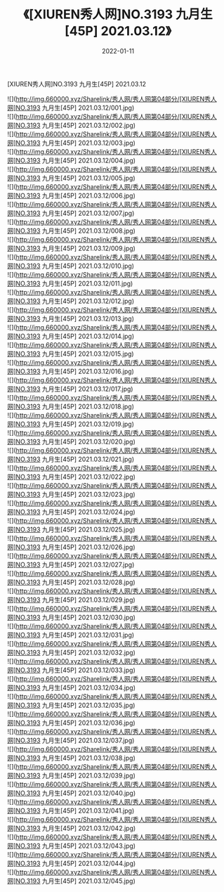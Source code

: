 ﻿---
layout: post
title:  《[XIUREN秀人网]NO.3193 九月生[45P] 2021.03.12》
date:   2022-01-11
img: http://img.660000.xyz/Sharelink/秀人网/秀人网第04部分/[XIUREN秀人网]NO.3193 九月生[45P] 2021.03.12/000.jpg
categories: [美女, 清纯, 唯美]
---

[XIUREN秀人网]NO.3193 九月生[45P] 2021.03.12

 ![](http://img.660000.xyz/Sharelink/秀人网/秀人网第04部分/[XIUREN秀人网]NO.3193 九月生[45P] 2021.03.12/001.jpg) <br>![](http://img.660000.xyz/Sharelink/秀人网/秀人网第04部分/[XIUREN秀人网]NO.3193 九月生[45P] 2021.03.12/002.jpg) <br>![](http://img.660000.xyz/Sharelink/秀人网/秀人网第04部分/[XIUREN秀人网]NO.3193 九月生[45P] 2021.03.12/003.jpg) <br>![](http://img.660000.xyz/Sharelink/秀人网/秀人网第04部分/[XIUREN秀人网]NO.3193 九月生[45P] 2021.03.12/004.jpg) <br>![](http://img.660000.xyz/Sharelink/秀人网/秀人网第04部分/[XIUREN秀人网]NO.3193 九月生[45P] 2021.03.12/005.jpg) <br>![](http://img.660000.xyz/Sharelink/秀人网/秀人网第04部分/[XIUREN秀人网]NO.3193 九月生[45P] 2021.03.12/006.jpg) <br>![](http://img.660000.xyz/Sharelink/秀人网/秀人网第04部分/[XIUREN秀人网]NO.3193 九月生[45P] 2021.03.12/007.jpg) <br>![](http://img.660000.xyz/Sharelink/秀人网/秀人网第04部分/[XIUREN秀人网]NO.3193 九月生[45P] 2021.03.12/008.jpg) <br>![](http://img.660000.xyz/Sharelink/秀人网/秀人网第04部分/[XIUREN秀人网]NO.3193 九月生[45P] 2021.03.12/009.jpg) <br>![](http://img.660000.xyz/Sharelink/秀人网/秀人网第04部分/[XIUREN秀人网]NO.3193 九月生[45P] 2021.03.12/010.jpg) <br>![](http://img.660000.xyz/Sharelink/秀人网/秀人网第04部分/[XIUREN秀人网]NO.3193 九月生[45P] 2021.03.12/011.jpg) <br>![](http://img.660000.xyz/Sharelink/秀人网/秀人网第04部分/[XIUREN秀人网]NO.3193 九月生[45P] 2021.03.12/012.jpg) <br>![](http://img.660000.xyz/Sharelink/秀人网/秀人网第04部分/[XIUREN秀人网]NO.3193 九月生[45P] 2021.03.12/013.jpg) <br>![](http://img.660000.xyz/Sharelink/秀人网/秀人网第04部分/[XIUREN秀人网]NO.3193 九月生[45P] 2021.03.12/014.jpg) <br>![](http://img.660000.xyz/Sharelink/秀人网/秀人网第04部分/[XIUREN秀人网]NO.3193 九月生[45P] 2021.03.12/015.jpg) <br>![](http://img.660000.xyz/Sharelink/秀人网/秀人网第04部分/[XIUREN秀人网]NO.3193 九月生[45P] 2021.03.12/016.jpg) <br>![](http://img.660000.xyz/Sharelink/秀人网/秀人网第04部分/[XIUREN秀人网]NO.3193 九月生[45P] 2021.03.12/017.jpg) <br>![](http://img.660000.xyz/Sharelink/秀人网/秀人网第04部分/[XIUREN秀人网]NO.3193 九月生[45P] 2021.03.12/018.jpg) <br>![](http://img.660000.xyz/Sharelink/秀人网/秀人网第04部分/[XIUREN秀人网]NO.3193 九月生[45P] 2021.03.12/019.jpg) <br>![](http://img.660000.xyz/Sharelink/秀人网/秀人网第04部分/[XIUREN秀人网]NO.3193 九月生[45P] 2021.03.12/020.jpg) <br>![](http://img.660000.xyz/Sharelink/秀人网/秀人网第04部分/[XIUREN秀人网]NO.3193 九月生[45P] 2021.03.12/021.jpg) <br>![](http://img.660000.xyz/Sharelink/秀人网/秀人网第04部分/[XIUREN秀人网]NO.3193 九月生[45P] 2021.03.12/022.jpg) <br>![](http://img.660000.xyz/Sharelink/秀人网/秀人网第04部分/[XIUREN秀人网]NO.3193 九月生[45P] 2021.03.12/023.jpg) <br>![](http://img.660000.xyz/Sharelink/秀人网/秀人网第04部分/[XIUREN秀人网]NO.3193 九月生[45P] 2021.03.12/024.jpg) <br>![](http://img.660000.xyz/Sharelink/秀人网/秀人网第04部分/[XIUREN秀人网]NO.3193 九月生[45P] 2021.03.12/025.jpg) <br>![](http://img.660000.xyz/Sharelink/秀人网/秀人网第04部分/[XIUREN秀人网]NO.3193 九月生[45P] 2021.03.12/026.jpg) <br>![](http://img.660000.xyz/Sharelink/秀人网/秀人网第04部分/[XIUREN秀人网]NO.3193 九月生[45P] 2021.03.12/027.jpg) <br>![](http://img.660000.xyz/Sharelink/秀人网/秀人网第04部分/[XIUREN秀人网]NO.3193 九月生[45P] 2021.03.12/028.jpg) <br>![](http://img.660000.xyz/Sharelink/秀人网/秀人网第04部分/[XIUREN秀人网]NO.3193 九月生[45P] 2021.03.12/029.jpg) <br>![](http://img.660000.xyz/Sharelink/秀人网/秀人网第04部分/[XIUREN秀人网]NO.3193 九月生[45P] 2021.03.12/030.jpg) <br>![](http://img.660000.xyz/Sharelink/秀人网/秀人网第04部分/[XIUREN秀人网]NO.3193 九月生[45P] 2021.03.12/031.jpg) <br>![](http://img.660000.xyz/Sharelink/秀人网/秀人网第04部分/[XIUREN秀人网]NO.3193 九月生[45P] 2021.03.12/032.jpg) <br>![](http://img.660000.xyz/Sharelink/秀人网/秀人网第04部分/[XIUREN秀人网]NO.3193 九月生[45P] 2021.03.12/033.jpg) <br>![](http://img.660000.xyz/Sharelink/秀人网/秀人网第04部分/[XIUREN秀人网]NO.3193 九月生[45P] 2021.03.12/034.jpg) <br>![](http://img.660000.xyz/Sharelink/秀人网/秀人网第04部分/[XIUREN秀人网]NO.3193 九月生[45P] 2021.03.12/035.jpg) <br>![](http://img.660000.xyz/Sharelink/秀人网/秀人网第04部分/[XIUREN秀人网]NO.3193 九月生[45P] 2021.03.12/036.jpg) <br>![](http://img.660000.xyz/Sharelink/秀人网/秀人网第04部分/[XIUREN秀人网]NO.3193 九月生[45P] 2021.03.12/037.jpg) <br>![](http://img.660000.xyz/Sharelink/秀人网/秀人网第04部分/[XIUREN秀人网]NO.3193 九月生[45P] 2021.03.12/038.jpg) <br>![](http://img.660000.xyz/Sharelink/秀人网/秀人网第04部分/[XIUREN秀人网]NO.3193 九月生[45P] 2021.03.12/039.jpg) <br>![](http://img.660000.xyz/Sharelink/秀人网/秀人网第04部分/[XIUREN秀人网]NO.3193 九月生[45P] 2021.03.12/040.jpg) <br>![](http://img.660000.xyz/Sharelink/秀人网/秀人网第04部分/[XIUREN秀人网]NO.3193 九月生[45P] 2021.03.12/041.jpg) <br>![](http://img.660000.xyz/Sharelink/秀人网/秀人网第04部分/[XIUREN秀人网]NO.3193 九月生[45P] 2021.03.12/042.jpg) <br>![](http://img.660000.xyz/Sharelink/秀人网/秀人网第04部分/[XIUREN秀人网]NO.3193 九月生[45P] 2021.03.12/043.jpg) <br>![](http://img.660000.xyz/Sharelink/秀人网/秀人网第04部分/[XIUREN秀人网]NO.3193 九月生[45P] 2021.03.12/044.jpg) <br>![](http://img.660000.xyz/Sharelink/秀人网/秀人网第04部分/[XIUREN秀人网]NO.3193 九月生[45P] 2021.03.12/045.jpg) <br>